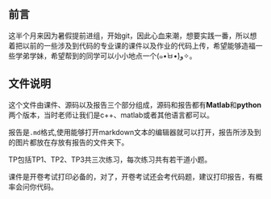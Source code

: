## 前言
这半个月来因为暑假提前进组，开始git，因此心血来潮，想要实践一番，所以想着把以前的一些涉及到代码的专业课的课件以及作业的代码上传，希望能够造福一些学弟学妹，希望帮到的同学可以小小地点一个(๑•̀ㅂ•́)و✧。
## 文件说明
这个文件由课件、源码以及报告三个部分组成，源码和报告都有**Matlab**和**python**两个版本，当时老师让我们是c++、matlab或者其他语言都可以。

报告是`.md`格式,使用能够打开markdown文本的编辑器就可以打开，报告所涉及到的图片都放在存放有报告的文件夹下。

TP包括TP1、TP2、TP3共三次练习，每次练习共有若干道小题。

课件是开卷考试打印必备的，对了，开卷考试还会考代码题，建议打印报告，有概率会问你代码。
